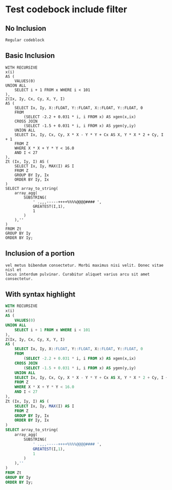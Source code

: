 # Test codebock include filter

## No Inclusion

    Regular codeblock

## Basic Inclusion

``` {include="tests/input/pandoc-codeblock-include/query1.sql"}
WITH RECURSIVE
x(i)
AS (
    VALUES(0)
UNION ALL
    SELECT i + 1 FROM x WHERE i < 101
),
Z(Ix, Iy, Cx, Cy, X, Y, I)
AS (
    SELECT Ix, Iy, X::FLOAT, Y::FLOAT, X::FLOAT, Y::FLOAT, 0
    FROM
        (SELECT -2.2 + 0.031 * i, i FROM x) AS xgen(x,ix)
    CROSS JOIN
        (SELECT -1.5 + 0.031 * i, i FROM x) AS ygen(y,iy)
    UNION ALL
    SELECT Ix, Iy, Cx, Cy, X * X - Y * Y + Cx AS X, Y * X * 2 + Cy, I + 1
    FROM Z
    WHERE X * X + Y * Y < 16.0
    AND I < 27
),
Zt (Ix, Iy, I) AS (
    SELECT Ix, Iy, MAX(I) AS I
    FROM Z
    GROUP BY Iy, Ix
    ORDER BY Iy, Ix
)
SELECT array_to_string(
    array_agg(
        SUBSTRING(
            ' .,,,-----++++%%%%@@@@#### ',
            GREATEST(I,1),
            1
        )
    ),''
)
FROM Zt
GROUP BY Iy
ORDER BY Iy;
```

## Inclusion of a portion

``` {include="tests/input/lorem" startFrom="2" endAt="3"}
vel metus bibendum consectetur. Morbi maximus nisi velit. Donec vitae nisl et
lacus interdum pulvinar. Curabitur aliquet varius arcu sit amet consectetur.
```

## With syntax highlight

``` {.sql include="tests/input/pandoc-codeblock-include/query1.sql"}
WITH RECURSIVE
x(i)
AS (
    VALUES(0)
UNION ALL
    SELECT i + 1 FROM x WHERE i < 101
),
Z(Ix, Iy, Cx, Cy, X, Y, I)
AS (
    SELECT Ix, Iy, X::FLOAT, Y::FLOAT, X::FLOAT, Y::FLOAT, 0
    FROM
        (SELECT -2.2 + 0.031 * i, i FROM x) AS xgen(x,ix)
    CROSS JOIN
        (SELECT -1.5 + 0.031 * i, i FROM x) AS ygen(y,iy)
    UNION ALL
    SELECT Ix, Iy, Cx, Cy, X * X - Y * Y + Cx AS X, Y * X * 2 + Cy, I + 1
    FROM Z
    WHERE X * X + Y * Y < 16.0
    AND I < 27
),
Zt (Ix, Iy, I) AS (
    SELECT Ix, Iy, MAX(I) AS I
    FROM Z
    GROUP BY Iy, Ix
    ORDER BY Iy, Ix
)
SELECT array_to_string(
    array_agg(
        SUBSTRING(
            ' .,,,-----++++%%%%@@@@#### ',
            GREATEST(I,1),
            1
        )
    ),''
)
FROM Zt
GROUP BY Iy
ORDER BY Iy;
```
